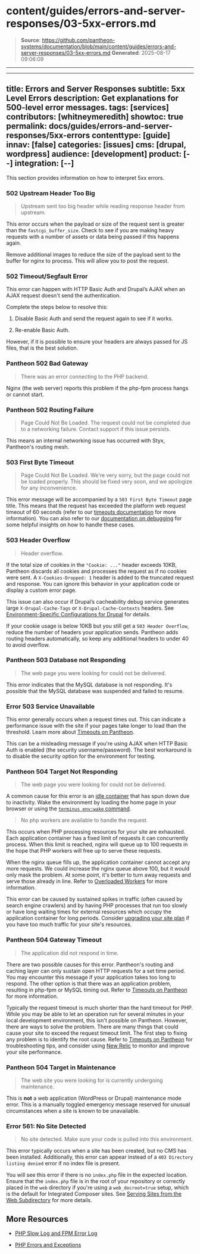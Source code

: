 # content/guides/errors-and-server-responses/03-5xx-errors.md

> **Source**: https://github.com/pantheon-systems/documentation/blob/main/content/guides/errors-and-server-responses/03-5xx-errors.md
> **Generated**: 2025-08-17 09:06:09

---

---
title: Errors and Server Responses
subtitle: 5xx Level Errors
description: Get explanations for 500-level error messages.
tags: [services]
contributors: [whitneymeredith]
showtoc: true
permalink: docs/guides/errors-and-server-responses/5xx-errors
contenttype: [guide]
innav: [false]
categories: [issues]
cms: [drupal, wordpress]
audience: [development]
product: [--]
integration: [--]
---

This section provides information on how to interpret 5xx errors.

### 502 Upstream Header Too Big

> Upstream sent too big header while reading response header from upstream.

This error occurs when the payload or size of the request sent is greater than the `fastcgi_buffer_size`. Check to see if you are making heavy requests with a number of assets or data being passed if this happens again.

Remove additional images to reduce the size of the payload sent to the buffer for nginx to process. This will allow you to post the request.

### 502 Timeout/Segfault Error

This error can happen with HTTP Basic Auth and Drupal’s AJAX when an AJAX request doesn't send the authentication.

Complete the steps below to resolve this:

1. Disable Basic Auth and send the request again to see if it works.

1. Re-enable Basic Auth.

However, if it is possible to ensure your headers are always passed for JS files, that is the best solution.

### Pantheon 502 Bad Gateway

> There was an error connecting to the PHP backend.

Nginx (the web server) reports this problem if the php-fpm process hangs or cannot start.

### Pantheon 502 Routing Failure

> Page Could Not Be Loaded. The request could not be completed due to a networking failure. Contact support if this issue persists.

This means an internal networking issue has occurred with Styx, Pantheon's routing mesh.

### 503 First Byte Timeout

> Page Could Not Be Loaded. We're very sorry, but the page could not be loaded properly. This should be fixed very soon, and we apologize for any inconvenience.

This error message will be accompanied by a `503 First Byte Timeout` page title. This means that the request has exceeded the platform web request timeout of 60 seconds (refer to our [timeouts documentation](/timeouts) for more information). You can also refer to our [documentation on debugging](/debug-slow-performance) for some helpful insights on how to handle these cases.

### 503 Header Overflow

> Header overflow.

If the total size of cookies in the `"Cookie: ..."` header exceeds 10KB, Pantheon discards all cookies and processes the request as if no cookies were sent. A `X-Cookies-Dropped: 1` header is added to the truncated request and response. You can ignore this behavior in your application code or display a custom error page.

This issue can also occur if Drupal’s cacheability debug service generates large `X-Drupal-Cache-Tags` or `X-Drupal-Cache-Contexts` headers. See [Environment-Specific Configurations for Drupal](/guides/environment-configuration/environment-specific-config-drupal/#troubleshoot-503-response-header-overflow) for details.

If your cookie usage is below 10KB but you still get a `503 Header Overflow`, reduce the number of headers your application sends. Pantheon adds routing headers automatically, so keep any additional headers to under 40 to avoid overflow.

### Pantheon 503 Database not Responding

> The web page you were looking for could not be delivered.

This error indicates that the MySQL database is not responding. It's possible that the MySQL database was suspended and failed to resume.

### Error 503 Service Unavailable

This error generally occurs when a request times out. This can indicate a performance issue with the site if your pages take longer to load than the threshold. Learn more about [Timeouts on Pantheon](/timeouts).

This can be a misleading message if you're using AJAX when HTTP Basic Auth is enabled (the security username/password). The best workaround is to disable the security option for the environment for testing.

### Pantheon 504 Target Not Responding

> The web page you were looking for could not be delivered.

A common cause for this error is an [idle container](/application-containers#idle-containers) that has spun down due to inactivity. Wake the environment by loading the home page in your browser or using the [`terminus env:wake` command](/terminus/commands/env-wake).

> No php workers are available to handle the request.

This occurs when PHP processing resources for your site are exhausted. Each application container has a fixed limit of requests it can concurrently process. When this limit is reached, nginx will queue up to 100 requests in the hope that PHP workers will free up to serve these requests.

When the nginx queue fills up, the application container cannot accept any more requests. We could increase the nginx queue above 100, but it would only mask the problem. At some point, it's better to turn away requests and serve those already in line. Refer to [Overloaded Workers](/guides/errors-and-server-responses/overloaded-workers) for more information.

This error can be caused by sustained spikes in traffic (often caused by search engine crawlers) and by having PHP processes that run too slowly or have long waiting times for external resources which occupy the application container for long periods. Consider [upgrading your site plan](/guides/legacy-dashboard/site-plan) if you have too much traffic for your site's resources.

### Pantheon 504 Gateway Timeout

> The application did not respond in time.

There are two possible causes for this error. Pantheon's routing and caching layer can only sustain open HTTP requests for a set time period. You may encounter this message if your application takes too long to respond. The other option is that there was an application problem, resulting in php-fpm or MySQL timing out. Refer to [Timeouts on Pantheon](/timeouts) for more information.

Typically the request timeout is much shorter than the hard timeout for PHP. While you may be able to let an operation run for several minutes in your local development environment, this isn't possible on Pantheon. However, there are ways to solve the problem. There are many things that could cause your site to exceed the request timeout limit. The first step to fixing any problem is to identify the root cause. Refer to [Timeouts on Pantheon](/timeouts) for troubleshooting tips, and consider using [New Relic](/guides/new-relic) to monitor and improve your site performance.

### Pantheon 504 Target in Maintenance

> The web site you were looking for is currently undergoing maintenance.

This is **not** a web application (WordPress or Drupal) maintenance mode error. This is a manually toggled emergency message reserved for unusual circumstances when a site is known to be unavailable.

### Error 561: No Site Detected

> No site detected. Make sure your code is pulled into this environment.

This error typically occurs when a site has been created, but no CMS has been installed. Additionally, this error can appear instead of a `403 Directory listing denied` error if no index file is present.

You will see this error if there is no `index.php` file in the expected location. Ensure that the `index.php` file is in the root of your repository or correctly placed in the `web` directory if you're using a `web_docroot=true` setup, which is the default for Integrated Composer sites. See [Serving Sites from the Web Subdirectory](/nested-docroot) for more details.

## More Resources

- [PHP Slow Log and FPM Error Log](/guides/php/php-slow-log)

- [PHP Errors and Exceptions](/guides/php/php-errors)

